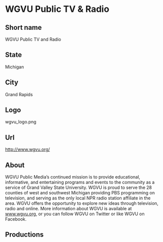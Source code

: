 # WGVU Public TV & Radio

## Short name

WGVU Public TV and Radio

## State

Michigan

## City

Grand Rapids

## Logo

wgvu\_logo.png

## Url

http://www.wgvu.org/

## About

WGVU Public Media’s continued mission is to provide educational, informative, and entertaining programs and events to the community as a service of Grand Valley State University. WGVU is proud to serve the 28 counties of west and southwest Michigan providing PBS programming on television, and serving as the only local NPR radio station affiliate in the area. WGVU offers the opportunity to explore new ideas through television, radio and online. More information about WGVU is available at www.wgvu.org, or you can follow WGVU on Twitter or like WGVU on Facebook.

## Productions


